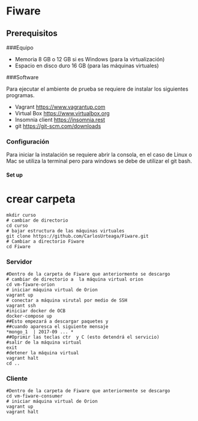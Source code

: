 # Fiware

## Prerequisitos

###Equipo

* Memoria 8 GB o 12 GB si es Windows (para la virtualización)
* Espacio en disco duro  16 GB (para las máquinas virtuales)

###Software

Para ejecutar el ambiente de prueba se requiere de instalar los siguientes programas. 
* Vagrant <https://www.vagrantup.com>
* Virtual Box <https://www.virtualbox.org>
* Insomnia client <https://insomnia.rest>
* git <https://git-scm.com/downloads>


### Configuración
Para iniciar la instalación  se requiere abrir la consola, en el caso de Linux o Mac se utiliza la terminal pero para windows se debe de utilizar el git bash.

#### Set up
# crear carpeta
	mkdir curso
	# cambiar de directorio
	cd curso
	# bajar estructura de las máquinas virtuales
	git clone https://github.com/CarlosUrteaga/Fiware.git
	# Cambiar a directorio Fiware
	cd Fiware

### Servidor
	#Dentro de la carpeta de Fiware que anteriormente se descargo
	# cambiar de directorio a  la máquina virtual orion
	cd vm-fiware-orion
	# iniciar máquina virtual de Orion
	vagrant up
	# conectar a máquina virutal por medio de SSH
	vagrant ssh
	#iniciar docker de OCB
	docker-compose up
	##Esto empezará a descargar paquetes y 
	##cuando aparesca el siguiente mensaje 
	*mongo_1  | 2017-09 ... *
	##Oprimir las teclas ctr  y C (esto detendrá el servicio)
	#salir de la máquina virtual
	exit
	#detener la máquina virtual
	vagrant halt
	cd ..

### Cliente
	#Dentro de la carpeta de Fiware que anteriormente se descargo
	cd vm-fiware-consumer
	# iniciar máquina virtual de Orion
	vagrant up
	vagrant halt